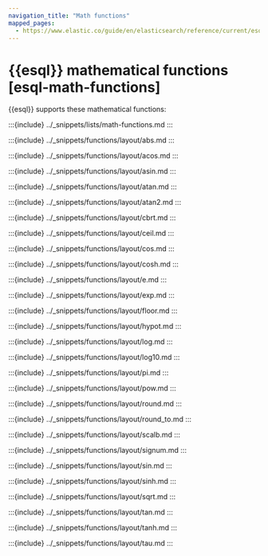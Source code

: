 ```yaml
---
navigation_title: "Math functions"
mapped_pages:
  - https://www.elastic.co/guide/en/elasticsearch/reference/current/esql-functions-operators.html#esql-math-functions
---
```


# {{esql}} mathematical functions [esql-math-functions]


{{esql}} supports these mathematical functions:

:::{include} ../_snippets/lists/math-functions.md
:::

:::{include} ../_snippets/functions/layout/abs.md
:::

:::{include} ../_snippets/functions/layout/acos.md
:::

:::{include} ../_snippets/functions/layout/asin.md
:::

:::{include} ../_snippets/functions/layout/atan.md
:::

:::{include} ../_snippets/functions/layout/atan2.md
:::

:::{include} ../_snippets/functions/layout/cbrt.md
:::

:::{include} ../_snippets/functions/layout/ceil.md
:::

:::{include} ../_snippets/functions/layout/cos.md
:::

:::{include} ../_snippets/functions/layout/cosh.md
:::

:::{include} ../_snippets/functions/layout/e.md
:::

:::{include} ../_snippets/functions/layout/exp.md
:::

:::{include} ../_snippets/functions/layout/floor.md
:::

:::{include} ../_snippets/functions/layout/hypot.md
:::

:::{include} ../_snippets/functions/layout/log.md
:::

:::{include} ../_snippets/functions/layout/log10.md
:::

:::{include} ../_snippets/functions/layout/pi.md
:::

:::{include} ../_snippets/functions/layout/pow.md
:::

:::{include} ../_snippets/functions/layout/round.md
:::

:::{include} ../_snippets/functions/layout/round_to.md
:::

:::{include} ../_snippets/functions/layout/scalb.md
:::

:::{include} ../_snippets/functions/layout/signum.md
:::

:::{include} ../_snippets/functions/layout/sin.md
:::

:::{include} ../_snippets/functions/layout/sinh.md
:::

:::{include} ../_snippets/functions/layout/sqrt.md
:::

:::{include} ../_snippets/functions/layout/tan.md
:::

:::{include} ../_snippets/functions/layout/tanh.md
:::

:::{include} ../_snippets/functions/layout/tau.md
:::

